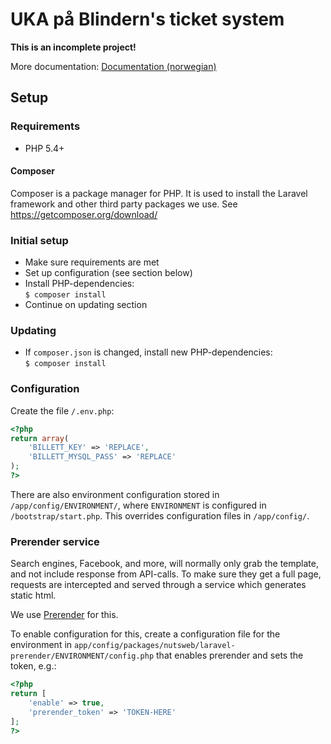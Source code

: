 # UKA på Blindern's ticket system

**This is an incomplete project!**

More documentation: [Documentation (norwegian)](docs/index.md)

## Setup

### Requirements
* PHP 5.4+

#### Composer
Composer is a package manager for PHP. It is used to install the Laravel framework and other third party packages we use. See https://getcomposer.org/download/

### Initial setup
* Make sure requirements are met
* Set up configuration (see section below)
* Install PHP-dependencies:<br>```$ composer install```
* Continue on updating section

### Updating
* If `composer.json` is changed, install new PHP-dependencies:<br>```$ composer install```

### Configuration
Create the file ```/.env.php```:
```php
<?php
return array(
	'BILLETT_KEY' => 'REPLACE',
	'BILLETT_MYSQL_PASS' => 'REPLACE'
);
?>
```

There are also environment configuration stored in `/app/config/ENVIRONMENT/`, where `ENVIRONMENT` is configured in `/bootstrap/start.php`. This overrides configuration files in `/app/config/`.

### Prerender service
Search engines, Facebook, and more, will normally only grab the template, and not include response from API-calls. To make sure they get a full page, requests are intercepted and served through a service which generates static html.

We use [Prerender](https://prerender.io/) for this.

To enable configuration for this, create a configuration file for the environment in `app/config/packages/nutsweb/laravel-prerender/ENVIRONMENT/config.php` that enables prerender and sets the token, e.g.:

```php
<?php
return [
    'enable' => true,
    'prerender_token' => 'TOKEN-HERE'
];
?>
```
